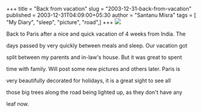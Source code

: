 +++
title = "Back from vacation"
slug = "2003-12-31-back-from-vacation"
published = 2003-12-31T04:09:00+05:30
author = "Santanu Misra"
tags = [ "My Diary", "sleep", "picture", "road",]
+++
[![](../images/2003-12-31-back-from-vacation-champ-TWINKLE.gif)](http://3.bp.blogspot.com/-Y7ivTuajHfI/UuEEjrvJ7lI/AAAAAAAAB68/9D8Ad2dd8K0/s1600/champ.jpg)

Back to Paris after a nice and quick vacation of 4 weeks from India. The
days passed by very quickly between meals and sleep. Our vacation got
split between my parents and in-law's house. But it was great to spent
time with family. Will post some new pictures and others later. Paris is
very beautifully decorated for holidays, it is a great sight to see all
those big trees along the road being lighted up, as they don't have any
leaf now.
